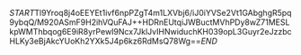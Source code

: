 $START$Tl9Yroq8j4oEEYEt1ivf6npPZgT4m1LXVbj6/iJ0iYVSe2Vt1GAbghgR5pq9ybqQ/M920ASmF9H2ihVQuFAJ++HDRnEUtqiJWBuctMVhPDy8wZ71MESLkpWMThbqog6E9iR8yrPewI9Ncx7JklJvIHNwiduchKH039opL3Guyr2eJzzbcHLKy3eBjAkcYUoKh2YXk5J4p6kz6RdMsQ78Wg==$END$